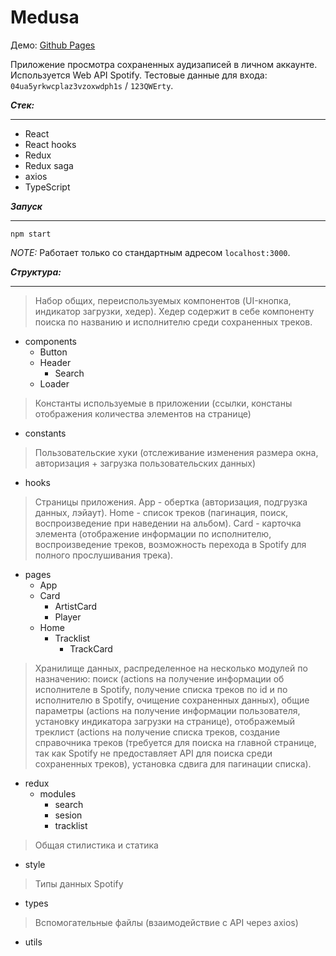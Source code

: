 Medusa 
===

Демо: [Github Pages](https://selinairra.github.io/Spotify-Test-App/demo)

Приложение просмотра сохраненных аудизаписей в личном аккаунте. Используется Web API Spotify. Тестовые данные для входа: `04ua5yrkwcplaz3vzoxwdph1s` / `123QWErty`.

***Стек:***

---
- React
- React hooks
- Redux
- Redux saga
- axios
- TypeScript

***Запуск***

---
`npm start`

*NOTE:* Работает только со стандартным адресом `localhost:3000`.

***Структура:***

---
> Набор общих, переиспользуемых компонентов (UI-кнопка, индикатор загрузки, хедер). Хедер содержит в себе компоненту поиска по названию и исполнителю среди сохраненных треков. 

- components
    - Button
    - Header
        - Search
    - Loader

> Константы используемые в приложении (ссылки, констаны отображения количества элементов на странице)
- constants

> Пользовательские хуки (отслеживание изменения размера окна, авторизация + загрузка пользовательских данных)
- hooks

> Страницы приложения. App - обертка (авторизация, подгрузка данных, лэйаут). Home - список треков (пагинация, поиск, воспроизведение при наведении на альбом). Card - карточка элемента (отображение информации по исполнителю, воспроизведение треков, возможность перехода в Spotify для полного прослушивания трека).
- pages
    - App
    - Card
        - ArtistCard
        - Player
    - Home
        - Tracklist
            - TrackCard
> Хранилище данных, распределенное на несколько модулей по назначению: поиск (actions на получение информации об исполнителе в Spotify, получение списка треков по id и по исполнителю в Spotify, очищение сохраненных данных), общие параметры (actions на получение информации пользователя, установку индикатора загрузки на странице), отображемый треклист (actions на получение списка треков, создание справочника треков (требуется для поиска на главной странице, так как Spotify не предоставляет API для поиска среди сохраненных треков), установка сдвига для пагинации списка). 
- redux
    - modules
        - search
        - sesion
        - tracklist
> Общая стилистика и статика
- style
> Типы данных Spotify
- types
> Вспомогательные файлы (взаимодействие с API через axios)
- utils
